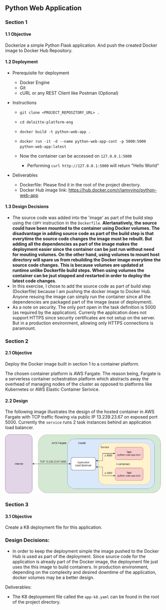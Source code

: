 ## Python Web Application

### Section 1

#### 1.1 Objective
Dockerize a simple Python Flask application. And push the created Docker image to Docker Hub Repository.

#### 1.2 Deployment
- Prerequisite for deployment
    - Docker Engine
    - Git
    - cURL or any REST Client like Postman (Optional)

- Instructions
    - `git clone <PROJECT_REPOSITORY_URL> .`
    - `cd deloitte-platform-eng`
    -  `docker build -t python-web-app .`
    -  `docker run -it -d --name python-web-app-cont -p 5000:5000 python-web-app:latest` 

    - Now the container can be accessed on `127.0.0.1:5000`
        - Performing `curl http://127.0.0.1:5000` will return "Hello World"

- Deliverables
  - Dockerfile: Please find it in the root of the project directory.
  - Docker Hub image link: https://hub.docker.com/r/iamvvino/python-web-app
  

#### 1.3 Design Decisions
- The source code was added into the 'image' as part of the build step using the `COPY` instruction in the `Dockerfile`. **Alertanatively, the source could have been mounted to the container using Docker volumes. The disadvantage in adding source code as part of the build step is that everytime the source code changes the image must be rebuilt. But adding all the dependencies as part of the image makes the deployment easier since the container can be just run without need for mouting volumes. On the other hand, using volumes to mount host directory will spare us from rebuilding the Docker image everytime the source code changes. This is because volumes are updated at runtime unlike Dockerfile build steps. When using volumes the container can be jsut stopped and restarted in order to deploy the latest code changes**. 
- In this exercise, I chose to add the source code as part of build step (Dockerfile) because I am pushing the docker image to Docker Hub. Anyone resuing the image can simply run the container since all the dependencies are packaged part of the image (ease of deployment).
- As a note on security. The only port open in the task definition is 5000 (as required by the application). Currenly the application does not support HTTPS since security certificates are not setup on the server. But in a production environment, allowing only HTTPS connections is paramount. 


### Section 2

#### 2.1 Objective
Deploy the Docker image built in section 1 to a container platform.

The chosen container platform is AWS Fargate. The reason being, Fargate is a serverless container ochestration platform which abstracts away the overhead of managing nodes of the cluster as opposed to platforms like Kubernetes or AWS Elastic Container Serivice. 

#### 2.2 Design
The following image illustrates the design of the hosted container in AWS Fargate with TCP traffic flowing via public IP 13.239.23.67 on exposed port 5000. Currently the `service` runs 2 task instances behind an application load balancer.

![Design](https://github.com/vinokanth92/deloitte-platform-eng/blob/master/diagram.jpg)

### Section 3

#### 3.1 Objective
Create a K8 deployment file for this application.

### Design Decisions:
- In order to keep the deployment simple the image pushed to the Docker Hub is used as part of the deployment. Since source code for the application is already part of the Docker image, the deployment file just uses the this image to build containers. In production environment, depending on the complexity and desired downtime of the application, docker volumes may be a better design. 

Deliverables:
- The K8 deployement file called the `app-k8.yaml` can be found in the root of the project directory.






